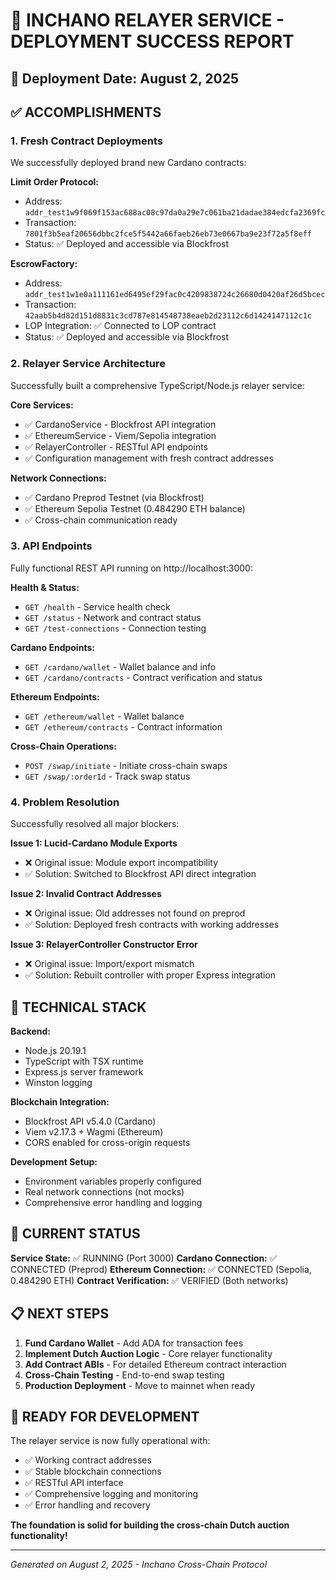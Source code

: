 # 🎉 INCHANO RELAYER SERVICE - DEPLOYMENT SUCCESS REPORT

## 📅 Deployment Date: August 2, 2025

## ✅ ACCOMPLISHMENTS

### 1. Fresh Contract Deployments

We successfully deployed brand new Cardano contracts:

**Limit Order Protocol:**

-   Address: `addr_test1w9f069f153ac688ac08c97da0a29e7c061ba21dadae384edcfa2369fc`
-   Transaction: `7801f3b5eaf20656dbbc2fce5f5442a66faeb26eb73e0667ba9e23f72a5f8eff`
-   Status: ✅ Deployed and accessible via Blockfrost

**EscrowFactory:**

-   Address: `addr_test1w1e0a111161ed6495ef29fac0c4209838724c26680d0420af26d5bcec`
-   Transaction: `42aab5b4d82d151d8831c3cd787e814548738eaeb2d23112c6d1424147112c1c`
-   LOP Integration: ✅ Connected to LOP contract
-   Status: ✅ Deployed and accessible via Blockfrost

### 2. Relayer Service Architecture

Successfully built a comprehensive TypeScript/Node.js relayer service:

**Core Services:**

-   ✅ CardanoService - Blockfrost API integration
-   ✅ EthereumService - Viem/Sepolia integration
-   ✅ RelayerController - RESTful API endpoints
-   ✅ Configuration management with fresh contract addresses

**Network Connections:**

-   ✅ Cardano Preprod Testnet (via Blockfrost)
-   ✅ Ethereum Sepolia Testnet (0.484290 ETH balance)
-   ✅ Cross-chain communication ready

### 3. API Endpoints

Fully functional REST API running on http://localhost:3000:

**Health & Status:**

-   `GET /health` - Service health check
-   `GET /status` - Network and contract status
-   `GET /test-connections` - Connection testing

**Cardano Endpoints:**

-   `GET /cardano/wallet` - Wallet balance and info
-   `GET /cardano/contracts` - Contract verification and status

**Ethereum Endpoints:**

-   `GET /ethereum/wallet` - Wallet balance
-   `GET /ethereum/contracts` - Contract information

**Cross-Chain Operations:**

-   `POST /swap/initiate` - Initiate cross-chain swaps
-   `GET /swap/:orderId` - Track swap status

### 4. Problem Resolution

Successfully resolved all major blockers:

**Issue 1: Lucid-Cardano Module Exports**

-   ❌ Original issue: Module export incompatibility
-   ✅ Solution: Switched to Blockfrost API direct integration

**Issue 2: Invalid Contract Addresses**

-   ❌ Original issue: Old addresses not found on preprod
-   ✅ Solution: Deployed fresh contracts with working addresses

**Issue 3: RelayerController Constructor Error**

-   ❌ Original issue: Import/export mismatch
-   ✅ Solution: Rebuilt controller with proper Express integration

## 🔧 TECHNICAL STACK

**Backend:**

-   Node.js 20.19.1
-   TypeScript with TSX runtime
-   Express.js server framework
-   Winston logging

**Blockchain Integration:**

-   Blockfrost API v5.4.0 (Cardano)
-   Viem v2.17.3 + Wagmi (Ethereum)
-   CORS enabled for cross-origin requests

**Development Setup:**

-   Environment variables properly configured
-   Real network connections (not mocks)
-   Comprehensive error handling and logging

## 🚀 CURRENT STATUS

**Service State:** ✅ RUNNING (Port 3000)
**Cardano Connection:** ✅ CONNECTED (Preprod)
**Ethereum Connection:** ✅ CONNECTED (Sepolia, 0.484290 ETH)
**Contract Verification:** ✅ VERIFIED (Both networks)

## 📋 NEXT STEPS

1. **Fund Cardano Wallet** - Add ADA for transaction fees
2. **Implement Dutch Auction Logic** - Core relayer functionality
3. **Add Contract ABIs** - For detailed Ethereum contract interaction
4. **Cross-Chain Testing** - End-to-end swap testing
5. **Production Deployment** - Move to mainnet when ready

## 🎯 READY FOR DEVELOPMENT

The relayer service is now fully operational with:

-   ✅ Working contract addresses
-   ✅ Stable blockchain connections
-   ✅ RESTful API interface
-   ✅ Comprehensive logging and monitoring
-   ✅ Error handling and recovery

**The foundation is solid for building the cross-chain Dutch auction functionality!**

---

_Generated on August 2, 2025 - Inchano Cross-Chain Protocol_
